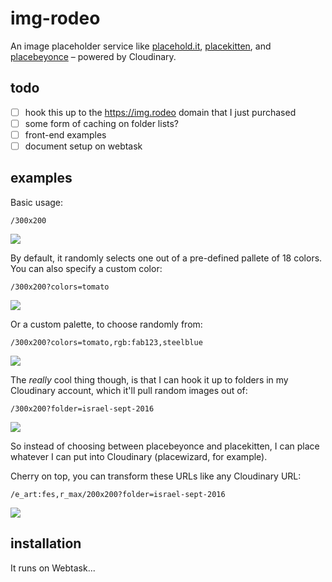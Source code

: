 # img-rodeo

An image placeholder service like [placehold.it](https://placehold.it), [placekitten](https://placekitten.com), and [placebeyonce](https://placebeyonce.com) – powered by Cloudinary.

## todo

- [ ] hook this up to the https://img.rodeo domain that I just purchased
- [ ] some form of caching on folder lists?
- [ ] front-end examples
- [ ] document setup on webtask

## examples

Basic usage:

```
/300x200
```
![](https://evangelism-eric.cloudinary.auth0-extend.com/imgrodeo/300x200)


By default, it randomly selects one out of a pre-defined pallete of 18 colors. You can also specify a custom color:

```
/300x200?colors=tomato
```
![](https://evangelism-eric.cloudinary.auth0-extend.com/imgrodeo/300x200?colors=tomato)

Or a custom palette, to choose randomly from:

```
/300x200?colors=tomato,rgb:fab123,steelblue
```

![](https://evangelism-eric.cloudinary.auth0-extend.com/imgrodeo/300x200?colors=tomato,bisque,steelblue)

The *really* cool thing though, is that I can hook it up to folders in my Cloudinary account, which it'll pull random images out of:

```
/300x200?folder=israel-sept-2016
```

![](https://evangelism-eric.cloudinary.auth0-extend.com/imgrodeo/300x200?folder=israel-sept-2016)

So instead of choosing between placebeyonce and placekitten, I can place whatever I can put into Cloudinary (placewizard, for example).

Cherry on top, you can transform these URLs like any Cloudinary URL:

```
/e_art:fes,r_max/200x200?folder=israel-sept-2016
```

![](https://evangelism-eric.cloudinary.auth0-extend.com/imgrodeo/e_art:fes,r_max/200x200?folder=israel-sept-2016)


## installation

It runs on Webtask...

